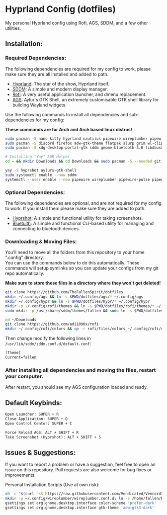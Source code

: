 # Hyprland Config (dotfiles)
My personal Hyprland config using Rofi, AGS, SDDM, and a few other utilities.

## Installation:

### Required Dependencies:
The following dependencies are required for my config to work, please make sure they are all installed and added to path.
- [Hyprland](https://hyprland.org): The star of the show, Hyprland itself.
- [SDDM](https://github.com/sddm/sddm): A simple and modern display manager.
- [Rofi](https://github.com/lbonn/rofi): A very useful application launcher, and dmenu replacement.
- [AGS](https://aylur.github.io/ags-docs/): Aylur's GTK Shell, an extremely customisable GTK shell library for building Wayland widgets.

Use the following commands to install all dependencies and sub-dependencies for my config:

**These commands are for Arch and Arch based linux distros!**
```bash
sudo pacman -S nano kitty hyprland nautilus pipewire wireplumber pipewire-pulse pipewire-alsa
sudo pacman -S discord firefox adw-gtk-theme flatpak slurp grim wl-clipboard noto-fonts noto-fonts-cjk
sudo pacman -S xdg-desktop-portal-gtk sddm gnome-bluetooth-3.0 libdbusmenu-gtk3 sassc noto-fonts-emoji rofi-wayland

# Installing "Yay" AUR Helper
cd ~ && mkdir Downloads && cd Downloads && sudo pacman -S --needed git base-devel && git clone https://aur.archlinux.org/yay-bin.git && cd yay-bin && makepkg -si

yay -S hyprshot aylurs-gtk-shell
sudo systemctl enable --now sddm
systemctl --user enable --now pipewire wireplumber pipewire-pulse pipewire-alsa
```

### Optional Dependencies:
The following dependencies are optional, and are not required for my config to work. If you install them please make sure they are added to path.
- [Hyprshot](https://github.com/Gustash/hyprshot): A simple and functional utility for taking screenshots.
- [Bluetuith](https://github.com/darkhz/bluetuith): A simple and functional CLI-based utility for managing and connecting to bluetooth devices.

### Downloading & Moving Files:
You'll need to move all the folders from this repository to your home ".config" directory.
<br/>
You can use the commands below to do this automatically.
These commands will setup symlinks so you can update your configs from my git repo automatically.

**Make sure to store these files in a directory where they won't get deleted!**

```bash
git clone https://github.com/TheFallenSpirit/dotfiles
mkdir ~/.config/ags && ln -s $PWD/dotfiles/ags/* ~/.config/ags
mkdir ~/.config/hypr && ln -s $PWD/dotfiles/hypr/* ~/.config/hypr
mkdir -p ~/.config/rofi/themes && ln -s $PWD/dotfiles/rofi/themes/* ~/.config/rofi/themes
sudo mkdir -p /usr/share/sddm/themes/fallen && sudo ln -s $PWD/dotfiles/sddm/* /usr/share/sddm/themes/fallen

cd ~/Downloads
git clone https://github.com/adi1090x/rofi
mkdir ~/.config/rofi/colors && cp -r rofi/files/colors ~/.config/rofi/colors
```

Then change modify the following lines in `/usr/lib/sddm/sddm.conf.d/default.conf`:
```txt
[Theme]
Current=fallen
```

### After installing all dependencies and moving the files, restart your computer.
After restart, you should see my AGS configuration loaded and ready.

## Default Keybinds:
```txt
Open Launcher: SUPER + R
Close Application: SUPER + Q
Open Control Center: SUPER + C

Force Reload AGS: ALT + SHIFT + R
Take Screenshot (Hyprshot): ALT + SHIFT + S
```

## Issues & Suggestions:
If you want to report a problem or have a suggestion, feel free to open an issue on this repository. Pull requests are also welcome for bug fixes or improvements.

Personal Installation Scripts (Use at own risk):
```bash
sh -c "$(curl -sS https://raw.githubusercontent.com/Vendicated/VencordInstaller/main/install.sh)"
mkdir -p ~/.config/wireplumber/wireplumber.conf.d; ln -s /home/fallen/Projects/dotfiles/wireplumber/* /home/fallen/.config/wireplumber/wireplumber.conf.d
gsettings set org.gnome.desktop.interface color-scheme 'prefer-dark'
gsettings set org.gnome.desktop.interface gtk-theme 'adw-gtk3-dark'
```
